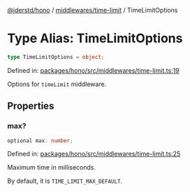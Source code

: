 [@jderstd/hono](../../../README.md) / [middlewares/time-limit](../README.md) / TimeLimitOptions

# Type Alias: TimeLimitOptions

```ts
type TimeLimitOptions = object;
```

Defined in: [packages/hono/src/middlewares/time-limit.ts:19](https://github.com/jderstd/hono/blob/0375d1964ace5bd38dea6e609d38e5f00aab5022/packages/hono/src/middlewares/time-limit.ts#L19)

Options for `timeLimit` middleware.

## Properties

### max?

```ts
optional max: number;
```

Defined in: [packages/hono/src/middlewares/time-limit.ts:25](https://github.com/jderstd/hono/blob/0375d1964ace5bd38dea6e609d38e5f00aab5022/packages/hono/src/middlewares/time-limit.ts#L25)

Maximum time in milliseconds.

By default, it is `TIME_LIMIT_MAX_DEFAULT`.
